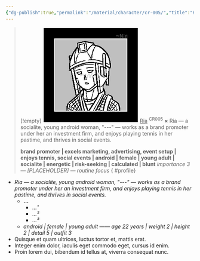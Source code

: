 ```yaml
---
{"dg-publish":true,"permalink":"/material/character/cr-005/","title":"Ria","tags":["-character"]}
---
```


>[!empty]
> ![RESOURCE/ASSET/ICON/CR005.png|icon](/img/user/RESOURCE/ASSET/ICON/CR005.png) <u class="title">Ria</u> <sup class="title">CR005</sup> <b class="title">×</b>
> Ria — a socialite, young android woman, "---" — works as a brand promoter under her an investment firm, and enjoys playing tennis in her pastime, and thrives in social events.
> 
> <b>brand promoter | excels marketing, advertising, event setup | enjoys tennis, social events | android | female | young adult | socialite | energetic | risk-seeking | calculated | blunt</b>
> <i class="small">importance 3 — [PLACEHOLDER] — routine focus</i>
{ #profile}


- *Ria — a socialite, young android woman, "---" — works as a brand promoter under her an investment firm, and enjoys playing tennis in her pastime, and thrives in social events.*
	- **…**
		- *…¹*
		- *…²*
		- *…³*
	- *android | female | young adult —— age 22 years | weight 2 | height 2 | detail 5 | outfit 3*
- Quisque et quam ultrices, luctus tortor et, mattis erat.
- Integer enim dolor, iaculis eget commodo eget, cursus id enim.
- Proin lorem dui, bibendum id tellus at, viverra consequat nunc.